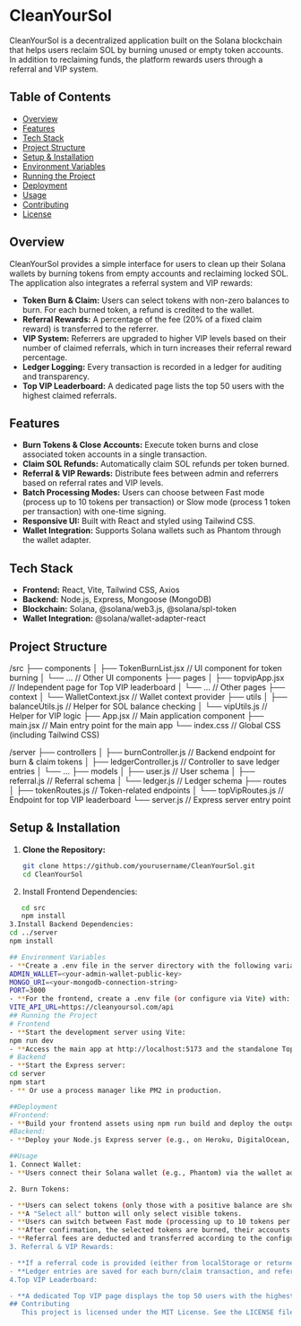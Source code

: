 # CleanYourSol

CleanYourSol is a decentralized application built on the Solana blockchain that helps users reclaim SOL by burning unused or empty token accounts. In addition to reclaiming funds, the platform rewards users through a referral and VIP system.

## Table of Contents

- [Overview](#overview)
- [Features](#features)
- [Tech Stack](#tech-stack)
- [Project Structure](#project-structure)
- [Setup & Installation](#setup--installation)
- [Environment Variables](#environment-variables)
- [Running the Project](#running-the-project)
- [Deployment](#deployment)
- [Usage](#usage)
- [Contributing](#contributing)
- [License](#license)

## Overview

CleanYourSol provides a simple interface for users to clean up their Solana wallets by burning tokens from empty accounts and reclaiming locked SOL. The application also integrates a referral system and VIP rewards:
- **Token Burn & Claim:** Users can select tokens with non-zero balances to burn. For each burned token, a refund is credited to the wallet.
- **Referral Rewards:** A percentage of the fee (20% of a fixed claim reward) is transferred to the referrer.
- **VIP System:** Referrers are upgraded to higher VIP levels based on their number of claimed referrals, which in turn increases their referral reward percentage.
- **Ledger Logging:** Every transaction is recorded in a ledger for auditing and transparency.
- **Top VIP Leaderboard:** A dedicated page lists the top 50 users with the highest claimed referrals.

## Features

- **Burn Tokens & Close Accounts:** Execute token burns and close associated token accounts in a single transaction.
- **Claim SOL Refunds:** Automatically claim SOL refunds per token burned.
- **Referral & VIP Rewards:** Distribute fees between admin and referrers based on referral rates and VIP levels.
- **Batch Processing Modes:** Users can choose between Fast mode (process up to 10 tokens per transaction) or Slow mode (process 1 token per transaction) with one-time signing.
- **Responsive UI:** Built with React and styled using Tailwind CSS.
- **Wallet Integration:** Supports Solana wallets such as Phantom through the wallet adapter.

## Tech Stack

- **Frontend:** React, Vite, Tailwind CSS, Axios
- **Backend:** Node.js, Express, Mongoose (MongoDB)
- **Blockchain:** Solana, @solana/web3.js, @solana/spl-token
- **Wallet Integration:** @solana/wallet-adapter-react

## Project Structure

/src ├── components │ ├── TokenBurnList.jsx // UI component for token burning │ └── ... // Other UI components ├── pages │ ├── topvipApp.jsx // Independent page for Top VIP leaderboard │ └── ... // Other pages ├── context │ └── WalletContext.jsx // Wallet context provider ├── utils │ ├── balanceUtils.js // Helper for SOL balance checking │ └── vipUtils.js // Helper for VIP logic ├── App.jsx // Main application component ├── main.jsx // Main entry point for the main app └── index.css // Global CSS (including Tailwind CSS)

/server ├── controllers │ ├── burnController.js // Backend endpoint for burn & claim tokens │ ├── ledgerController.js // Controller to save ledger entries │ └── ...
├── models │ ├── user.js // User schema │ ├── referral.js // Referral schema │ └── ledger.js // Ledger schema ├── routes │ ├── tokenRoutes.js // Token-related endpoints │ └── topVipRoutes.js // Endpoint for top VIP leaderboard └── server.js // Express server entry point


## Setup & Installation

1. **Clone the Repository:**  
   ```bash
   git clone https://github.com/yourusername/CleanYourSol.git
   cd CleanYourSol
2. Install Frontend Dependencies:
```bash
   cd src
   npm install
3.Install Backend Dependencies:
cd ../server
npm install

## Environment Variables
- **Create a .env file in the server directory with the following variables:
ADMIN_WALLET=<your-admin-wallet-public-key>
MONGO_URI=<your-mongodb-connection-string>
PORT=3000
- **For the frontend, create a .env file (or configure via Vite) with:
VITE_API_URL=https://cleanyoursol.com/api
## Running the Project
# Frontend
- **Start the development server using Vite:
npm run dev
- **Access the main app at http://localhost:5173 and the standalone Top VIP page at http://localhost:5173/topvip.html.
# Backend
- **Start the Express server:
cd server
npm start
- ** Or use a process manager like PM2 in production.

##Deployment
#Frontend:
- **Build your frontend assets using npm run build and deploy the output to your preferred static hosting provider.
#Backend:
- **Deploy your Node.js Express server (e.g., on Heroku, DigitalOcean, or another VPS) and ensure your MongoDB connection is properly configured.

##Usage
1. Connect Wallet:
- **Users connect their Solana wallet (e.g., Phantom) via the wallet adapter.

2. Burn Tokens:

- **Users can select tokens (only those with a positive balance are shown).
- **A "Select all" button will only select visible tokens.
- **Users can switch between Fast mode (processing up to 10 tokens per transaction) and Slow mode (processing one token per transaction) using a toggle.
- **After confirmation, the selected tokens are burned, their accounts are closed, and the user receives a SOL refund.
- **Referral fees are deducted and transferred according to the configured percentages and the referrer's VIP level.
3. Referral & VIP Rewards:

- **If a referral code is provided (either from localStorage or returned by the backend), referral fees are processed.
- **Ledger entries are saved for each burn/claim transaction, and referral counts update the VIP levels accordingly.
4.Top VIP Leaderboard:

- **A dedicated Top VIP page displays the top 50 users with the highest number of claimed referrals, including their wallet address, VIP level, and total referrals.
## Contributing
   This project is licensed under the MIT License. See the LICENSE file for details.
